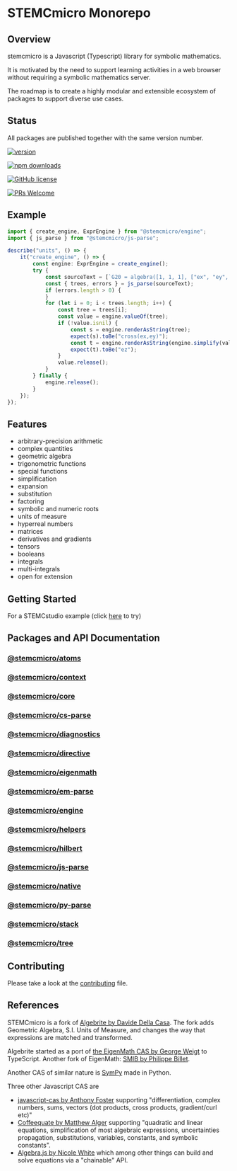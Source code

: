 # STEMCmicro Monorepo

## Overview

stemcmicro is a Javascript (Typescript) library for symbolic mathematics.

It is motivated by the need to support learning activities in a web browser without requiring a symbolic mathematics server.

The roadmap is to create a highly modular and extensible ecosystem of packages to support diverse use cases. 

## Status

All packages are published together with the same version number.

[![version](https://img.shields.io/npm/v/@stemcmicro/core.svg)](https://www.npmjs.com/package/@stemcmicro/core)

[![npm downloads](https://img.shields.io/npm/dm/@stemcmicro/core.svg)](https://npm-stat.com/charts.html?package=@stemcmicro/core&from=2024-03-27)

[![GitHub license](https://img.shields.io/badge/license-MIT-blue.svg)](./LICENSE)

[![PRs Welcome](https://img.shields.io/badge/PRs-welcome-brightgreen.svg)](./CONTRIBUTING.md)

## Example

```typescript
import { create_engine, ExprEngine } from "@stemcmicro/engine";
import { js_parse } from "@stemcmicro/js-parse";

describe("units", () => {
    it("create_engine", () => {
        const engine: ExprEngine = create_engine();
        try {
            const sourceText = [`G20 = algebra([1, 1, 1], ["ex", "ey", "ez"])`, `ex = G20[1]`, `ey = G20[2]`, `cross(ex,ey)`].join("\n");
            const { trees, errors } = js_parse(sourceText);
            if (errors.length > 0) {
            }
            for (let i = 0; i < trees.length; i++) {
                const tree = trees[i];
                const value = engine.valueOf(tree);
                if (!value.isnil) {
                    const s = engine.renderAsString(tree);
                    expect(s).toBe("cross(ex,ey)");
                    const t = engine.renderAsString(engine.simplify(value));
                    expect(t).toBe("ez");
                }
                value.release();
            }
        } finally {
            engine.release();
        }
    });
});
```

## Features

* arbitrary-precision arithmetic
* complex quantities
* geometric algebra
* trigonometric functions
* special functions
* simplification
* expansion
* substitution
* factoring
* symbolic and numeric roots
* units of measure
* hyperreal numbers
* matrices
* derivatives and gradients
* tensors
* booleans
* integrals
* multi-integrals
* open for extension

## Getting Started

For a STEMCstudio example (click [here](https://www.stemcstudio.com/gists/615c4d96400a7d18e9741abe9bfc28fa) to try)

## Packages and API Documentation

### [@stemcmicro/atoms](https://geometryzen.github.io/stemcmicro/atoms)
### [@stemcmicro/context](https://geometryzen.github.io/stemcmicro/context)
### [@stemcmicro/core](https://geometryzen.github.io/stemcmicro/core)
### [@stemcmicro/cs-parse](https://geometryzen.github.io/stemcmicro/cs-parse)
### [@stemcmicro/diagnostics](https://geometryzen.github.io/stemcmicro/diagnostics)
### [@stemcmicro/directive](https://geometryzen.github.io/stemcmicro/directive)
### [@stemcmicro/eigenmath](https://geometryzen.github.io/stemcmicro/eigenmath)
### [@stemcmicro/em-parse](https://geometryzen.github.io/stemcmicro/em-parse)
### [@stemcmicro/engine](https://geometryzen.github.io/stemcmicro/engine)
### [@stemcmicro/helpers](https://geometryzen.github.io/stemcmicro/helpers)
### [@stemcmicro/hilbert](https://geometryzen.github.io/stemcmicro/hilbert)
### [@stemcmicro/js-parse](https://geometryzen.github.io/stemcmicro/js-parse)
### [@stemcmicro/native](https://geometryzen.github.io/stemcmicro/native)
### [@stemcmicro/py-parse](https://geometryzen.github.io/stemcmicro/py-parse)
### [@stemcmicro/stack](https://geometryzen.github.io/stemcmicro/stack)
### [@stemcmicro/tree](https://geometryzen.github.io/stemcmicro/tree)

## Contributing

Please take a look at the [contributing](https://github.com/geometryzen/stemcmicro/blob/master/CONTRIBUTING.md) file.

## References

STEMCmicro is a fork of [Algebrite by Davide Della Casa](https://github.com/davidedc/Algebrite).
The fork adds Geometric Algebra, S.I. Units of Measure, and changes the way that expressions are matched and transformed.  

Algebrite started as a port of [the EigenMath CAS by George Weigt](http://eigenmath.sourceforge.net/Eigenmath.pdf) to TypeScript.
Another fork of EigenMath: [SMIB by Philippe Billet](http://smib.sourceforge.net/).

Another CAS of similar nature is [SymPy](http://www.sympy.org/en/index.html) made in Python.

Three other Javascript CAS are

* [javascript-cas by Anthony Foster](https://github.com/aantthony/javascript-cas) supporting "differentiation, complex numbers, sums, vectors (dot products, cross products, gradient/curl etc)"
* [Coffeequate by Matthew Alger](http://coffeequate.readthedocs.org/) supporting "quadratic and linear equations, simplification of most algebraic expressions, uncertainties propagation, substitutions, variables, constants, and symbolic constants".
* [Algebra.js by Nicole White](http://algebra.js.org) which among other things can build and solve equations via a "chainable" API.
